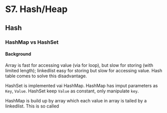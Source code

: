 # S7. Hash/Heap

## Hash

### HashMap vs HashSet

#### Background

Array is fast for accessing value \(via for loop\), but slow for storing \(with limited length\); linkedlist easy for storing but slow for accessing value. Hash table comes  to solve this disadvantage.

HashSet is implemented vai HashMap. HashMap has imput parameters as `Key`, `Value`. HashSet keep `Value` as constant, only manipulate `key`.

HashMap is build up by array which each value in array is tailed by a linkedlist. This is so called 

